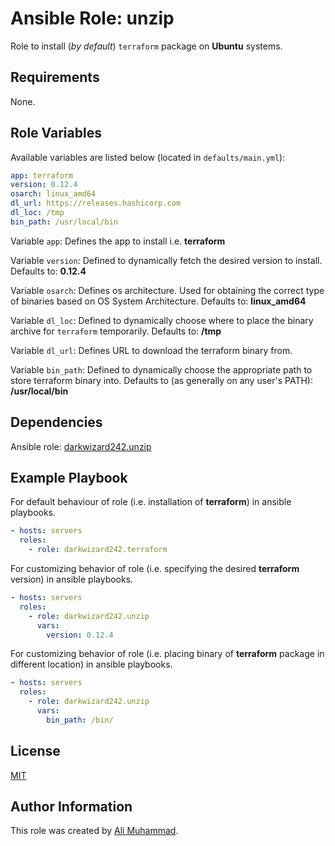 Ansible Role: unzip
=========

Role to install (_by default_) `terraform` package  on **Ubuntu** systems.

Requirements
------------

None.

Role Variables
--------------

Available variables are listed below (located in  `defaults/main.yml`):

```yaml
app: terraform
version: 0.12.4
osarch: linux_amd64
dl_url: https://releases.hashicorp.com
dl_loc: /tmp
bin_path: /usr/local/bin
```

Variable `app`: Defines the app to install i.e. **terraform**

Variable `version`: Defined to dynamically fetch the desired version to install. Defaults to: **0.12.4**

Variable `osarch`: Defines os architecture. Used for obtaining the correct type of binaries based on OS System Architecture. Defaults to: **linux_amd64**

Variable `dl_loc`: Defined to dynamically choose where to place the binary archive for `terraform` temporarily. Defaults to: **/tmp**

Variable `dl_url`: Defines URL to download the terraform binary from.

Variable `bin_path`: Defined to dynamically choose the appropriate path to store terraform binary into. Defaults to (as generally on any user's PATH): **/usr/local/bin** 

Dependencies
------------

Ansible role: [darkwizard242.unzip](https://galaxy.ansible.com/darkwizard242/unzip)

Example Playbook
----------------

For default behaviour of role (i.e. installation of **terraform**) in ansible playbooks.
```yaml
- hosts: servers
  roles:
    - role: darkwizard242.terraform
```

For customizing behavior of role (i.e. specifying the  desired **terraform** version) in ansible playbooks.
```yaml
- hosts: servers
  roles:
    - role: darkwizard242.unzip
      vars:
        version: 0.12.4
```
             
For customizing behavior of role (i.e. placing binary of **terraform** package in different location) in ansible playbooks.
```yaml
- hosts: servers
  roles:
    - role: darkwizard242.unzip
      vars:
        bin_path: /bin/
```      
         
License
-------

[MIT](https://github.com/darkwizard242/ansible-role-terraform/blob/master/LICENSE)

Author Information
------------------

This role was created by [Ali Muhammad](https://www.linkedin.com/in/ali-muhammad-759791130/).